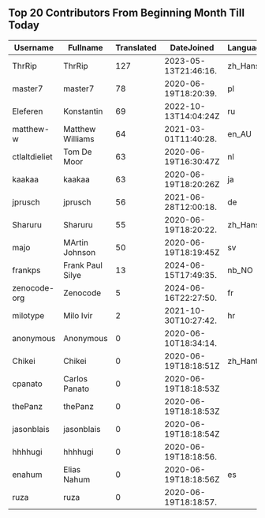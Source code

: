 ## Top 20 Contributors From Beginning Month Till Today ##
|Username|Fullname|Translated|DateJoined|Language|
|--------|--------|----------|----------|-------|
|ThrRip|ThrRip|127|2023-05-13T21:46:16.|zh_Hans|
|master7|master7|78|2020-06-19T18:20:39.|pl|
|Eleferen|Konstantin|69|2022-10-13T14:04:24Z|ru|
|matthew-w|Matthew Williams|64|2021-03-01T11:40:28.|en_AU|
|ctlaltdieliet|Tom De Moor|63|2020-06-19T16:30:47Z|nl|
|kaakaa|kaakaa|63|2020-06-19T18:20:26Z|ja|
|jprusch|jprusch|56|2021-06-28T12:00:18.|de|
|Sharuru|Sharuru|55|2020-06-19T18:20:22.|zh_Hans|
|majo|MArtin Johnson|50|2020-06-19T18:19:45Z|sv|
|frankps|Frank Paul Silye|13|2024-06-15T17:49:35.|nb_NO|
|zenocode-org|Zenocode|5|2024-06-16T22:27:50.|fr|
|milotype|Milo Ivir|2|2021-10-30T10:27:42.|hr|
|anonymous|Anonymous|0|2020-06-10T18:34:14.||
|Chikei|Chikei|0|2020-06-19T18:18:51Z|zh_Hant|
|cpanato|Carlos Panato|0|2020-06-19T18:18:53Z||
|thePanz|thePanz|0|2020-06-19T18:18:53Z||
|jasonblais|jasonblais|0|2020-06-19T18:18:54Z||
|hhhhugi|hhhhugi|0|2020-06-19T18:18:56.||
|enahum|Elias  Nahum|0|2020-06-19T18:18:56Z|es|
|ruza|ruza|0|2020-06-19T18:18:57.||
